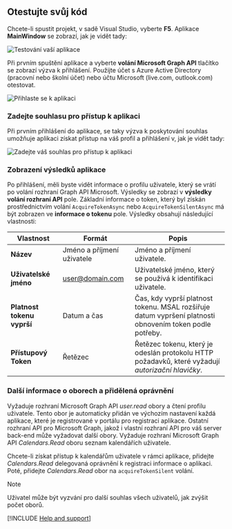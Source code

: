 ## <a name="test-your-code"></a>Otestujte svůj kód

Chcete-li spustit projekt, v sadě Visual Studio, vyberte **F5**. Aplikace **MainWindow** se zobrazí, jak je vidět tady:

![Testování vaší aplikace](./media/active-directory-develop-guidedsetup-windesktop-test/samplescreenshot.png)

Při prvním spuštění aplikace a vyberte **volání Microsoft Graph API** tlačítko se zobrazí výzva k přihlášení. Použijte účet s Azure Active Directory (pracovní nebo školní účet) nebo účtu Microsoft (live.com, outlook.com) otestovat.

![Přihlaste se k aplikaci](./media/active-directory-develop-guidedsetup-windesktop-test/signinscreenshot.png)

### <a name="provide-consent-for-application-access"></a>Zadejte souhlasu pro přístup k aplikaci
Při prvním přihlášení do aplikace, se taky výzva k poskytování souhlas umožňuje aplikaci získat přístup na váš profil a přihlášení v, jak je vidět tady: 

![Zadejte váš souhlas pro přístup k aplikaci](./media/active-directory-develop-guidedsetup-windesktop-test/consentscreen.png)

### <a name="view-application-results"></a>Zobrazení výsledků aplikace
Po přihlášení, měli byste vidět informace o profilu uživatele, který se vrátí po volání rozhraní Graph API Microsoft. Výsledky se zobrazí v **výsledky volání rozhraní API** pole. Základní informace o token, který byl získán prostřednictvím volání `AcquireTokenAsync` nebo `AcquireTokenSilentAsync` má být zobrazen ve **informace o tokenu** pole. Výsledky obsahují následující vlastnosti:

|Vlastnost  |Formát  |Popis |
|---------|---------|---------|
|**Název** |Jméno a příjmení uživatele |Jméno a příjmení uživatele.|
|**Uživatelské jméno** |<span>user@domain.com</span> |Uživatelské jméno, který se používá k identifikaci uživatele.|
|**Platnost tokenu vyprší** |Datum a čas |Čas, kdy vyprší platnost tokenu. MSAL rozšiřuje datum vypršení platnosti obnovením token podle potřeby.|
|**Přístupový Token** |Řetězec |Řetězec tokenu, který je odeslán protokolu HTTP požadavků, které vyžadují *autorizační hlavičky*.|

<!--start-collapse-->
### <a name="more-information-about-scopes-and-delegated-permissions"></a>Další informace o oborech a přidělená oprávnění

Vyžaduje rozhraní Microsoft Graph API *user.read* obory a čtení profilu uživatele. Tento obor je automaticky přidán ve výchozím nastavení každá aplikace, které je registrované v portálu pro registraci aplikace. Ostatní rozhraní API pro Microsoft Graph, jakož i vlastní rozhraní API pro váš server back-end může vyžadovat další obory. Vyžaduje rozhraní Microsoft Graph API *Calendars.Read* oboru seznam kalendářích uživatele.

Chcete-li získat přístup k kalendářům uživatele v rámci aplikace, přidejte *Calendars.Read* delegovaná oprávnění k registraci informace o aplikaci. Poté, přidejte *Calendars.Read* obor na `acquireTokenSilent` volání. 

>[!NOTE]
>Uživatel může být vyzvání pro další souhlas všech uživatelů, jak zvýšit počet oborů.

<!--end-collapse-->

[!INCLUDE  [Help and support](./active-directory-develop-help-support-include.md)]

